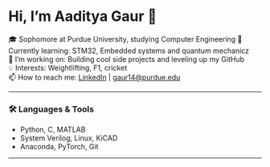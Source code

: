 # Hi, I’m Aaditya Gaur 👋

🎓 Sophomore at Purdue University, studying Computer Engineering
🔭 Currently learning: STM32, Embedded systems and quantum mechanicz  
🌱 I’m working on: Building cool side projects and leveling up my GitHub  
💡 Interests: Weightlifting, F1, cricket  
📫 How to reach me: [LinkedIn](https://www.linkedin.com/in/aadityagaur) | gaur14@purdue.edu

---

### 🛠️ Languages & Tools
- Python, C, MATLAB
- System Verilog, Linux, KiCAD
- Anaconda, PyTorch, Git

---
